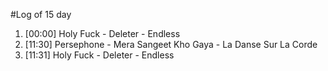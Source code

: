 #Log of 15 day

1. [00:00] Holy Fuck - Deleter - Endless
1. [11:30] Persephone - Mera Sangeet Kho Gaya - La Danse Sur La Corde
1. [11:31] Holy Fuck - Deleter - Endless
